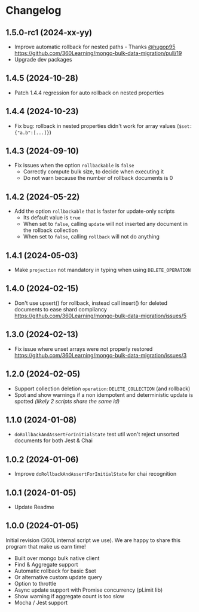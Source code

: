 # Changelog

## 1.5.0-rc1 (2024-xx-yy)

- Improve automatic rollback for nested paths - Thanks [@hugop95](https://github.com/hugop95) https://github.com/360Learning/mongo-bulk-data-migration/pull/19
- Upgrade dev packages


## 1.4.5 (2024-10-28)

- Patch 1.4.4 regression for auto rollback on nested properties

## 1.4.4 (2024-10-23)

- Fix bug: rollback in nested properties didn't work for array values (`$set:{"a.b":[...]}`)

## 1.4.3 (2024-09-10)

- Fix issues when the option `rollbackable` is `false`
  - Correctly compute bulk size, to decide when executing it
  - Do not warn because the number of rollback documents is 0

## 1.4.2 (2024-05-22)

- Add the option `rollbackable` that is faster for update-only scripts
  - Its default value is `true`
  - When set to `false`, calling `update` will not inserted any document in the rollback collection
  - When set to `false`, calling `rollback` will not do anything

## 1.4.1 (2024-05-03)

- Make `projection` not mandatory in typing when using `DELETE_OPERATION`

## 1.4.0 (2024-02-15)

- Don't use upsert() for rollback, instead call insert() for deleted documents to ease shard compliancy https://github.com/360Learning/mongo-bulk-data-migration/issues/5

## 1.3.0 (2024-02-13)

- Fix issue where unset arrays were not properly restored https://github.com/360Learning/mongo-bulk-data-migration/issues/3

## 1.2.0 (2024-02-05)

- Support collection deletion `operation:DELETE_COLLECTION` (and rollback)
- Spot and show warnings if a non idempotent and deterministic update is spotted _(likely 2 scripts share the same id)_

## 1.1.0 (2024-01-08)

- `doRollbackAndAssertForInitialState` test util won't reject unsorted documents for both Jest & Chai

## 1.0.2 (2024-01-06)

- Improve `doRollbackAndAssertForInitialState` for chai recognition

## 1.0.1 (2024-01-05)

- Update Readme

## 1.0.0 (2024-01-05)

Initial revision (360L internal script we use).
We are happy to share this program that make us earn time!

- Built over mongo bulk native client
- Find & Aggregate support
- Automatic rollback for basic $set
- Or alternative custom update query
- Option to throttle
- Async update support with Promise concurrency (pLimit lib)
- Show warning if aggregate count is too slow
- Mocha / Jest support
